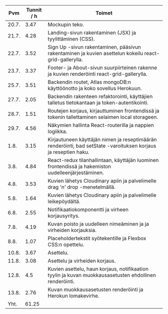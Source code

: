 Pvm | Tunnit / h | Toimet
--- | ---------- | ------
20.7. | 3.47 | Mockupin teko.
21.7. | 4.28 | Landing-sivun rakentaminen (JSX) ja tyylittäminen (CSS).
22.7. | 3.52 | Sign Up -sivun rakentaminen, pääsivun rakentaminen ja kuvien asettelun kokeilu react-grid-gallerylla.
23.7. | 3.37 | Footer- ja About-sivun suurpiirteinen rakenne ja kuvien renderöinti react-grid-gallerylla.
25.7. | 3.51 | Backendin routet, Atlas mongoDB:n käyttöönotto ja koko sovellus Herokuun.
27.7. | 2.05 | Backendin rakenteen refaktorointi, käyttäjien talletus tietokantaan ja token-autentikointi.
28.7. | 1.51 | Routejen korjaus, kirjauttuminen frontendissä ja tokenin tallettaminen selaimen local storageen.
29.7. | 4.56 | Näkymien hallinta React-routerilla ja nappien logiikka.
1.8. | 3.15 | Kirjautuneen käyttäjän nimen ja reseptimäärän renderöinti, bad setState -varoituksen korjaus ja reseptien haku.
3.8. | 4.84 | React-redux tilanhallintaan, käyttäjän luominen frontendissä ja hakemiston uudelleenjärjestäminen.
4.8. | 3.53 | Kuvien lähetys Cloudinary apiin ja palvelimelle drag 'n' drop -menetelmällä.
5.8. | 1.64 | Kuvien lähetys Cloudinary apiin ja palvelimelle leikepöydältä.
6.8. | 2.55 | Notifikaatiokomponentti ja virheen korjausyritys.
7.8. | 4.19 | Kuvan poisto ja uudelleen nimeäminen ja ja virheiden korjauksia.
8.8. | 1.07 | Placeholdertekstit syötekentille ja Flexbox CSS:n opettelu.
10.8. | 3.67 | Asettelu.
11.8. | 3.08 | Asettelu ja virheiden korjaus.
12.8. | 4.5 | Kuvien asettelu, haun korjaus, notifikaation tyylin ja kuvan muokkausasetusten ehdollinen renderöinti.
13.8. | 2.76 | Kuvan muokkausasetusten renderöinti ja Herokun lomakevirhe.
Yht. | 61.25

